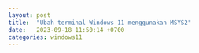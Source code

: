 ```yaml
---
layout: post
title:  "Ubah terminal Windows 11 menggunakan MSYS2"
date:   2023-09-18 11:50:14 +0700
categories: windows11
---
```



